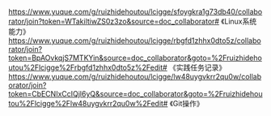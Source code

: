 https://www.yuque.com/g/ruizhidehoutou/lcigge/sfoygkra1g73db40/collaborator/join?token=WTakiltiwZS0z3zo&source=doc_collaborator# 《Linux系统能力》
https://www.yuque.com/g/ruizhidehoutou/lcigge/rbgfd1zhhx0dto5z/collaborator/join?token=BpAOvkqjS7MTKYin&source=doc_collaborator&goto=%2Fruizhidehoutou%2Flcigge%2Frbgfd1zhhx0dto5z%2Fedit# 《实践任务记录》
https://www.yuque.com/g/ruizhidehoutou/lcigge/lw48uygvkrr2qu0w/collaborator/join?token=CbECNIxCcIQjl6yQ&source=doc_collaborator&goto=%2Fruizhidehoutou%2Flcigge%2Flw48uygvkrr2qu0w%2Fedit# 《Git操作》
